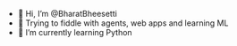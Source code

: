 - 👋 Hi, I’m @BharatBheesetti
- 👀 Trying to fiddle with agents, web apps and learning ML 
- 🌱 I’m currently learning Python

<!---
BharatBheesetti/BharatBheesetti is a ✨ special ✨ repository because its `README.md` (this file) appears on your GitHub profile.
You can click the Preview link to take a look at your changes.
--->
